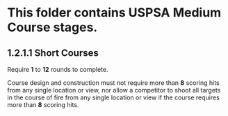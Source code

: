 # This folder contains USPSA Medium Course stages.

## 1.2.1.1 Short Courses

Require **1** to **12** rounds to complete.

Course design and construction must not require more than **8** scoring hits from any single location or view, nor allow a competitor to shoot all targets in the course of fire from any single location or view if the course requires more than **8** scoring hits.